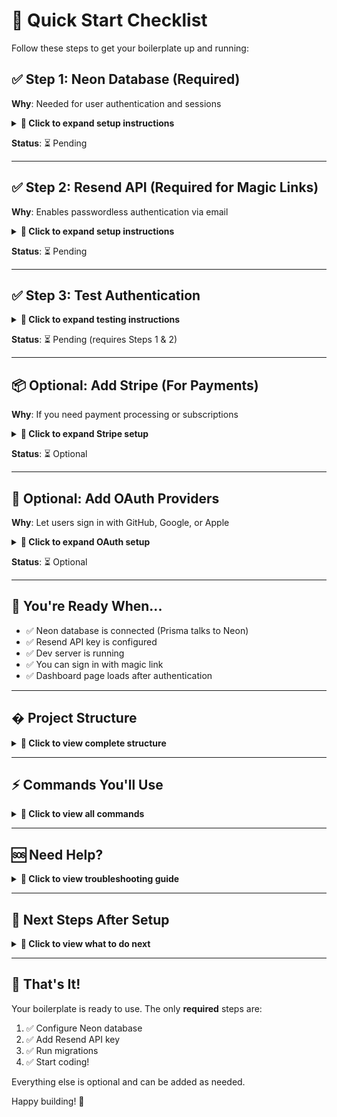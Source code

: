 # 🚀 Quick Start Checklist

Follow these steps to get your boilerplate up and running:

## ✅ Step 1: Neon Database (Required)

**Why**: Needed for user authentication and sessions

<details>
<summary><strong>📖 Click to expand setup instructions</strong></summary>

### What is Neon?
Neon is a serverless PostgreSQL database. You need it to store users, sessions, and authentication data.

### What about Prisma?
**Prisma is still needed!** It's the ORM (Object-Relational Mapper) that connects your code to Neon.
- **Neon** = Where your data lives (the database)
- **Prisma** = How your code talks to Neon (the interface)

### Setup Steps

1. **Get Connection String**
   - Go to https://neon.tech (sign up if needed)
   - Create a project
   - Copy the connection string from your dashboard
   - It looks like: `postgresql://user:password@host.neon.tech/database?sslmode=require`

2. **Add to Environment**
   - Open `.env.local`
   - Update the `DATABASE_URL`:
   ```env
   DATABASE_URL="postgresql://USER:PASSWORD@HOST/DATABASE?sslmode=require"
   ```

3. **Run Migrations**
   ```bash
   npx prisma migrate dev
   ```
   This creates the tables (User, Account, Session, VerificationToken) in your Neon database.

4. **Verify Setup**
   ```bash
   npx prisma studio
   ```
   This opens a GUI to view your database.

</details>

**Status**: ⏳ Pending

---

## ✅ Step 2: Resend API (Required for Magic Links)

**Why**: Enables passwordless authentication via email

<details>
<summary><strong>📖 Click to expand setup instructions</strong></summary>

### What is Resend?
Resend is a modern email API for sending transactional emails (like magic links, password resets, notifications).

### Setup Steps

1. **Get API Key**
   - Go to https://resend.com (sign up if needed)
   - Navigate to [API Keys](https://resend.com/api-keys)
   - Create a new API key
   - Copy the key (starts with `re_`)

2. **Add to Environment**
   - Open `.env.local`
   - Add your API key:
   ```env
   RESEND_API_KEY=re_your_actual_api_key_here
   ```

3. **Configure Email Sender**
   
   **For Testing** (no domain verification needed):
   ```env
   EMAIL_FROM=onboarding@resend.dev
   ```
   
   **For Production** (requires domain verification):
   - Go to [Resend Domains](https://resend.com/domains)
   - Add your domain
   - Add the DNS records they provide
   - Once verified:
   ```env
   EMAIL_FROM=noreply@yourdomain.com
   ```

</details>

**Status**: ⏳ Pending

---

## ✅ Step 3: Test Authentication

<details>
<summary><strong>📖 Click to expand testing instructions</strong></summary>

### Testing Steps

1. **Start Dev Server** (if not already running):
   ```bash
   npm run dev
   ```

2. **Open Your App**
   - Go to http://localhost:3000
   - You should see the homepage with Sign In/Sign Up buttons

3. **Test Magic Link**
   - Click "Sign In"
   - Enter your email address
   - Click "Send Link"
   - Check your email inbox
   - Click the magic link
   - You should be redirected to the dashboard

4. **Verify Dashboard Access**
   - You should see your user info
   - Try signing out
   - Try signing in again

### Troubleshooting
- **Email not received?** Check spam folder
- **Link expired?** Links expire after 24 hours
- **Database error?** Verify Neon connection string
- **API error?** Check Resend API key

</details>

**Status**: ⏳ Pending (requires Steps 1 & 2)

---

## 📦 Optional: Add Stripe (For Payments)

**Why**: If you need payment processing or subscriptions

<details>
<summary><strong>📖 Click to expand Stripe setup</strong></summary>

### What is Stripe?
Stripe handles payments, subscriptions, and billing. Only add this if your app needs to charge users.

### Get API Keys

1. Go to https://stripe.com (sign up if needed, use test mode)
2. Navigate to [API Keys](https://dashboard.stripe.com/apikeys)
3. Copy your keys:
   - **Publishable key** (starts with `pk_test_`)
   - **Secret key** (starts with `sk_test_`)

### Add to Environment

Open `.env.local` and add:
```env
STRIPE_SECRET_KEY=sk_test_your_key_here
NEXT_PUBLIC_STRIPE_PUBLISHABLE_KEY=pk_test_your_key_here
```

### Test Payments
- Use test card: `4242 4242 4242 4242`
- Any future expiry date
- Any 3-digit CVC

### Set Up Webhooks (After Deploying)

1. Go to [Stripe Webhooks](https://dashboard.stripe.com/webhooks)
2. Create endpoint: `https://yourdomain.com/api/stripe/webhook`
3. Copy signing secret
4. Add to `.env.local`:
   ```env
   STRIPE_WEBHOOK_SECRET=whsec_your_secret_here
   ```

### Learn More
See [STRIPE.md](./STRIPE.md) for complete integration guide and MCP tools.

</details>

**Status**: ⏳ Optional

---

## 🔐 Optional: Add OAuth Providers

**Why**: Let users sign in with GitHub, Google, or Apple

<details>
<summary><strong>📖 Click to expand OAuth setup</strong></summary>

Choose which providers you want to enable. You can add all, some, or none.

### GitHub OAuth

<details>
<summary>GitHub Setup Instructions</summary>

1. Go to https://github.com/settings/developers
2. Click "New OAuth App"
3. Configure:
   - **Homepage URL**: `http://localhost:3000`
   - **Callback URL**: `http://localhost:3000/api/auth/callback/github`
4. Copy **Client ID** and generate **Client Secret**
5. Add to `.env.local`:
   ```env
   AUTH_GITHUB_ID=your_github_client_id
   AUTH_GITHUB_SECRET=your_github_client_secret
   ```

**For Production**: Update callback URL to `https://yourdomain.com/api/auth/callback/github`

</details>

### Google OAuth

<details>
<summary>Google Setup Instructions</summary>

1. Go to https://console.cloud.google.com
2. Navigate to "APIs & Services" > "Credentials"
3. Click "Create Credentials" > "OAuth client ID"
4. Select "Web application"
5. Add redirect URI: `http://localhost:3000/api/auth/callback/google`
6. Copy **Client ID** and **Client Secret**
7. Add to `.env.local`:
   ```env
   AUTH_GOOGLE_ID=your_google_client_id
   AUTH_GOOGLE_SECRET=your_google_client_secret
   ```

**For Production**: Add production URL to authorized redirect URIs

</details>

### Apple Sign In

<details>
<summary>Apple Setup Instructions</summary>

1. Go to https://developer.apple.com/account/resources/identifiers/list/serviceId
2. Create a Services ID and enable "Sign in with Apple"
3. Configure return URL: `http://localhost:3000/api/auth/callback/apple`
4. Create a private key for Sign in with Apple
5. Add to `.env.local`:
   ```env
   AUTH_APPLE_ID=your_apple_service_id
   AUTH_APPLE_SECRET=your_apple_client_secret
   ```

**For Production**: Update return URL to your production domain

</details>

</details>

**Status**: ⏳ Optional

---

## 🎯 You're Ready When...

- ✅ Neon database is connected (Prisma talks to Neon)
- ✅ Resend API key is configured
- ✅ Dev server is running
- ✅ You can sign in with magic link
- ✅ Dashboard page loads after authentication

---

## � Project Structure

<details>
<summary><strong>📖 Click to view complete structure</strong></summary>

```
nextjs-boilerplate/
├── 📚 Documentation
│   ├── QUICKSTART.md        # ← You are here!
│   ├── SETUP.md             # Complete reference
│   ├── STRIPE.md            # Stripe + MCP tools
│   ├── VERCEL.md            # Deployment guide
│   └── README.md            # Full docs
│
├── ⚙️ Configuration
│   ├── .env.local           # Your secrets (git ignored)
│   ├── .env.example         # Template
│   ├── package.json         # Dependencies
│   ├── tsconfig.json        # TypeScript config
│   └── eslint.config.mjs    # Linting rules
│
├── 🗄️ Database (Neon + Prisma)
│   └── prisma/
│       ├── schema.prisma    # Database schema
│       └── migrations/      # Migration history
│
├── 💻 Source Code
│   └── src/
│       ├── 📧 Email
│       │   └── lib/
│       │       └── email.ts           # Resend functions
│       │
│       ├── 💳 Stripe
│       │   └── lib/
│       │       ├── stripe.ts          # Server-side
│       │       └── stripe-client.ts   # Client-side
│       │
│       ├── 🔐 Authentication
│       │   ├── auth.ts                # NextAuth config
│       │   ├── app/api/auth/          # Auth API routes
│       │   └── app/auth/              # Auth pages
│       │       ├── signin/            # Sign in page
│       │       ├── signup/            # Sign up page
│       │       └── verify-request/    # Magic link sent
│       │
│       ├── 💰 Payments
│       │   └── app/api/stripe/
│       │       ├── checkout/          # Create checkout
│       │       └── webhook/           # Handle events
│       │
│       ├── 📄 Pages
│       │   └── app/
│       │       ├── page.tsx           # Homepage
│       │       ├── layout.tsx         # Root layout
│       │       └── dashboard/         # Protected page
│       │
│       └── 🎨 Components
│           └── components/
│               └── ui/                # shadcn/ui components
│
└── 🎨 Styling
    └── src/app/
        └── globals.css        # Tailwind + theme
```

### Key Concepts

**Neon + Prisma**
- Neon = PostgreSQL database (hosted)
- Prisma = ORM that connects your code to Neon
- Together they handle all data storage

**Authentication Flow**
- User enters email → Resend sends magic link
- User clicks link → NextAuth verifies → Session created in Neon
- User accesses dashboard → NextAuth checks session from Neon

**Stripe Integration**
- Products/prices created in Stripe Dashboard
- Your app creates checkout sessions
- Stripe handles payment
- Webhooks notify your app
- You update Neon database

</details>

---

## ⚡ Commands You'll Use

<details>
<summary><strong>📖 Click to view all commands</strong></summary>

### Development
```bash
npm run dev              # Start dev server (http://localhost:3000)
npm run build            # Build for production
npm run start            # Start production build
npm run lint             # Check code quality
```

### Testing
```bash
npm test                 # Run all tests
npm run test:watch       # Run tests in watch mode
npm run test:coverage    # Run tests with coverage report
```

### Database (Prisma + Neon)
```bash
npx prisma migrate dev   # Create and run migrations
npx prisma migrate deploy # Deploy migrations (production)
npx prisma studio        # Open database GUI
npx prisma generate      # Regenerate Prisma client
npx prisma db push       # Push schema without migration (dev only)
```

### UI Components (shadcn/ui)
```bash
npx shadcn@latest add button     # Add button component
npx shadcn@latest add card       # Add card component
npx shadcn@latest add input      # Add input component
npx shadcn@latest add [name]     # Add any component
```
Browse all at https://ui.shadcn.com

### Stripe (Optional)
```bash
# Install Stripe CLI
brew install stripe/stripe-cli/stripe

# Login to Stripe
stripe login

# Forward webhooks to local dev
stripe listen --forward-to localhost:3000/api/stripe/webhook

# Trigger test events
stripe trigger payment_intent.succeeded
stripe trigger customer.subscription.created
```

### Deployment (Vercel)
```bash
vercel                   # Deploy to preview
vercel --prod            # Deploy to production
vercel env pull          # Pull environment variables
vercel logs              # View deployment logs
```

</details>

---

## 🆘 Need Help?

<details>
<summary><strong>📖 Click to view troubleshooting guide</strong></summary>

### Authentication Issues

**Database Connection Error**
- ✅ Verify `DATABASE_URL` in `.env.local` is correct
- ✅ Check Neon dashboard - is the database active?
- ✅ Run `npx prisma migrate dev` to ensure tables exist
- ✅ Try `npx prisma studio` to verify connection

**Magic Link Not Sending**
- ✅ Verify `RESEND_API_KEY` is correct
- ✅ Check Resend dashboard for error logs
- ✅ Make sure `EMAIL_FROM` is set
- ✅ Check spam/junk folder

**Magic Link Expired**
- Links expire after 24 hours
- Request a new link from the sign-in page

**OAuth Not Working**
- ✅ Verify callback URLs match exactly
- ✅ Check client ID and secret are correct
- ✅ Make sure OAuth app is enabled in provider dashboard

### Stripe Issues

**Test Payments Not Working**
- ✅ Use test mode keys (start with `sk_test_` and `pk_test_`)
- ✅ Use test card: `4242 4242 4242 4242`
- ✅ Any future expiry date and any 3-digit CVC

**Webhooks Not Receiving Events**
- ✅ Use Stripe CLI for local testing: `stripe listen --forward-to localhost:3000/api/stripe/webhook`
- ✅ Verify webhook secret matches
- ✅ Check Stripe Dashboard webhook logs

### Database (Prisma) Issues

**Migration Errors**
- ✅ Delete `prisma/migrations` folder and run `npx prisma migrate dev` fresh
- ✅ Make sure no other app is using the database
- ✅ Check Neon connection pooling settings

**Prisma Client Out of Sync**
```bash
npx prisma generate
```

**Need to Reset Database** (⚠️ deletes all data)
```bash
npx prisma migrate reset
```

### Build/Deploy Issues

**Build Fails**
- ✅ Check all environment variables are set
- ✅ Run `npm install` to ensure all packages installed
- ✅ Try deleting `.next` folder and rebuilding

**Vercel Deployment Fails**
- ✅ Verify all environment variables added in Vercel
- ✅ Check build logs in Vercel dashboard
- ✅ Make sure Neon database is accessible

</details>

---

## 🚀 Next Steps After Setup

<details>
<summary><strong>📖 Click to view what to do next</strong></summary>

### 1. Start Building Features

**Add New Pages**
```bash
# Create a new page
touch src/app/pricing/page.tsx
```

**Add UI Components**
```bash
# Install more shadcn/ui components
npx shadcn@latest add dialog
npx shadcn@latest add dropdown-menu
npx shadcn@latest add table
```

**Create API Routes**
```bash
# Create a new API endpoint
touch src/app/api/users/route.ts
```

### 2. Customize Your App

**Change Theme Colors**
- Edit `src/app/globals.css`
- Update CSS variables for your brand

**Update Authentication**
- Modify `src/app/auth/signin/page.tsx` for custom design
- Edit email templates in `src/lib/email.ts`

**Add More Database Models**
- Edit `prisma/schema.prisma`
- Run `npx prisma migrate dev --name your_migration_name`

### 3. When Ready to Deploy

1. **Push to GitHub**
   ```bash
   git add .
   git commit -m "Initial setup"
   git push origin main
   ```

2. **Deploy to Vercel**
   - Go to https://vercel.com
   - Click "Add New Project"
   - Import your GitHub repo
   - Add environment variables
   - Deploy!

3. **Connect Neon to Vercel**
   - Install Neon integration in Vercel
   - Database URL auto-added to all environments

4. **Update Production URLs**
   - Update OAuth callback URLs
   - Update Stripe webhook endpoint
   - Verify custom domain in Resend

See [VERCEL.md](./VERCEL.md) for complete deployment guide.

### 4. Learn More

- **[README.md](./README.md)** - Complete documentation
- **[SETUP.md](./SETUP.md)** - Detailed reference
- **[STRIPE.md](./STRIPE.md)** - Stripe integration
- **[VERCEL.md](./VERCEL.md)** - Deployment guide

</details>

---

## 🎉 That's It!

Your boilerplate is ready to use. The only **required** steps are:
1. ✅ Configure Neon database
2. ✅ Add Resend API key
3. ✅ Run migrations
4. ✅ Start coding!

Everything else is optional and can be added as needed.

Happy building! 🚀

